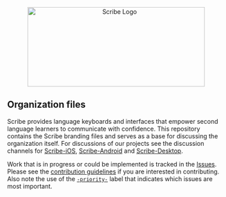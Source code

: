 <div align="center">
  <a href="https://github.com/scribe-org/Organization"><img src="https://raw.githubusercontent.com/scribe-org/Organization/main/logo/ScribeLogoRounded.png" width=410 height=184 alt="Scribe Logo"></a>
</div>

<ol></ol>

## Organization files

Scribe provides language keyboards and interfaces that empower second language learners to communicate with confidence. This repository contains the Scribe branding files and serves as a base for discussing the organization itself. For discussions of our projects see the discussion channels for [Scribe-iOS](https://github.com/scribe-org/Scribe-iOS), [Scribe-Android](https://github.com/scribe-org/Scribe-Android) and [Scribe-Desktop](https://github.com/scribe-org/Scribe-Desktop).

Work that is in progress or could be implemented is tracked in the [Issues](https://github.com/scribe-org/Organization/issues). Please see the [contribution guidelines](https://github.com/scribe-org/Organization/blob/main/CONTRIBUTING.md) if you are interested in contributing. Also note the use of the [`-priority-`](https://github.com/scribe-org/Organization/labels/-priority-) label that indicates which issues are most important.
